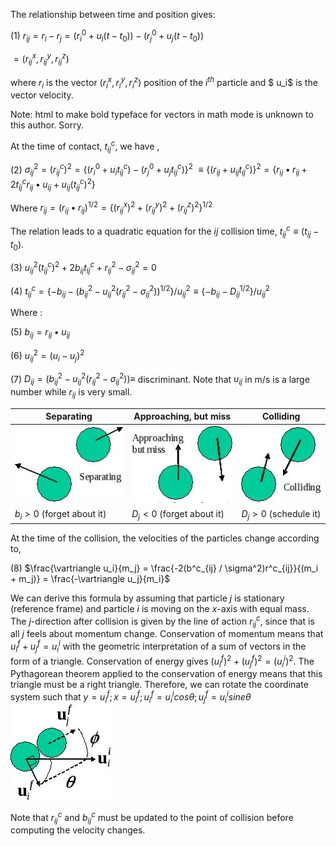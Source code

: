 

The relationship between time and position gives:

(1) $r_{ij} = r_i - r_j = (r^0_i + u_i(t-t_0)) - (r^0_j + u_j(t-t_0))$

 $= (r^x_{ij}, r^y_{ij}, r^z_{ij})$

  
where $r_i$ is the vector $(r^x_i, r^y_i, r^z_i)$ position of the $i^{th}$ particle and $ u_i$ is the vector velocity.  

Note: html to make bold typeface for vectors in math mode is unknown to this author. Sorry.

At the time of contact, $t^c_{ij}$, we have ,

(2) $\sigma^2_{ij} = (r^c_{ij})^2 = \{(r^0_i + u_it^c_{ij}) - (r^0_j + u_jt^c_{ij})\}^2$
 $\equiv \{(r_{ij} + u_{ij}t^c_{ij})\}^2 = \{r_{ij} \bullet r_{ij} + 2t^c_{ij}r_{ij} \bullet u_{ij} + u_{ij}(t^c_{ij})^2\}$


Where $r_{ij} = (r_{ij} \bullet r_{ij})^{1/2} = \{ (r^x_{ij})^2 + (r^y_{ij})^2 + (r^z_{ij})^2 \}^{1/2}$


The relation leads to a quadratic equation for the *ij* collision time, $t^c_{ij} \equiv (t_{ij} - t_0)$.

(3) $u^2_{ij}(t^c_{ij})^2 + 2b_{ij}t^c_{ij} + r^2_{ij} - \sigma^2_{ij} = 0$

(4) $t^c_{ij} = \{-b_{ij} - (b^2_{ij} - u^2_{ij}(r^2_{ij} - \sigma^2_{ij}))^{1/2} \} / u^2_{ij} \equiv \{-b_{ij} - D^{1/2}_{ij}\} / u^2_{ij}$


Where :

(5) $b_{ij} = r_{ij} \bullet u_{ij}$


(6) $u_{ij}^2 = (u_i - u_j)^2$


(7) $D_{ij} = (b^2_{ij} - u^2_{ij}(r^2_{ij} - \sigma^2_{ij})) \equiv$ discriminant.  Note that $u_{ij}$ in m/s is a large number while $r_{ij}$ is very small.


| Separating | Approaching, but miss | Colliding |
| - | - | - |
| ![](./DMD_Model_Eq_1.jpg) | ![](./DMD_Model_Eq_2.jpg) | ![](./DMD_Model_Eq_3.jpg) |
| $b_{i} > 0$ (forget about it) | $D_{j} < 0$ (forget about it) | $D_{j} > 0$ (schedule it) |

At the time of the collision, the velocities of the particles change according to,


(8) $\frac{\vartriangle u_i}{m_j} = \frac{-2(b^c_{ij} / \sigma^2)r^c_{ij}}{(m_i + m_j)} = \frac{-\vartriangle u_j}{m_i}$

We can derive this formula by assuming that particle *j* is stationary (reference frame) and particle *i* is moving on the *x*-axis with equal mass. The *j*-direction after collision is given by the line of action $r^c_{ij}$, since that is all *j* feels about momentum change.  Conservation of momentum means that $u^f_i + u^f_j = u^i_i$ with the geometric interpretation of a sum of vectors in the form of a triangle. Conservation of energy gives $(u^f_i)^2 + (u^f_j)^2 = (u^i_i)^2$.  The Pythagorean theorem applied to the conservation of energy means that this triangle must be a right triangle.  Therefore, we can rotate the coordinate system such that $y = u^f_i; x = u^f_i; u^f_i = u^i_i cos \theta; u^f_j = u^i_i sine\theta$
![](./DMD_Model_Eq_4.jpg)

Note that $r^c_{ij}$ and $b^c_{ij}$ must be updated to the point of collision before computing the velocity changes.
